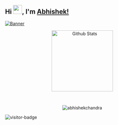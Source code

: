 ## Hi <img src="https://github.com/TheDudeThatCode/TheDudeThatCode/blob/master/Assets/Hi.gif" width="29">, I'm [Abhishek!](https://bio.link/abhishekchandra) 

<a href="https://abhishekchandra.me">![Banner](https://res.cloudinary.com/abhishek25/image/upload/v1663429601/LinkedIn_Banner_ibyxpd.png)</a>

<p align = "center">
<img alt="Github Stats" height="200" src="https://github-readme-stats.vercel.app/api?username=abhishekchandra2522k&show_icons=true&include_all_commits=true&hide_rank=false">
</p>

<br/>
<p align = "center">
<img src = "https://github-readme-stats.vercel.app/api/wakatime?username=abhishekchandra&layout=compact&theme=graywhite" alt = "abhishekchandra"/>
</p>


![visitor-badge](https://visitor-badge.glitch.me/badge?page_id=abhishekchandra2522k.abhishekchandra2522k)
